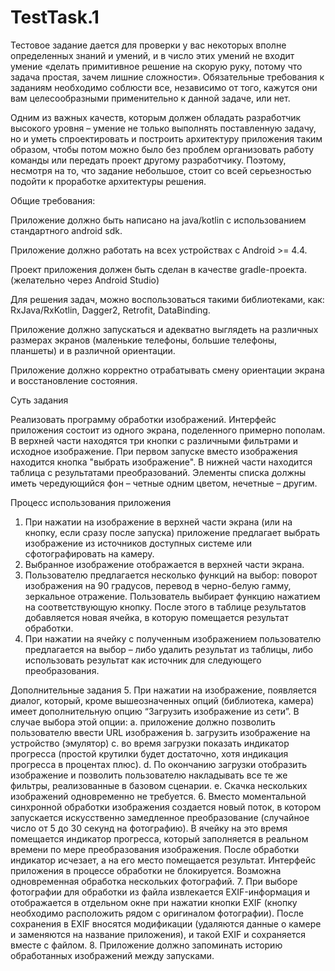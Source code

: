 # TestTask.1
Тестовое задание дается для проверки у вас некоторых вполне определенных знаний и умений, и в число этих умений не входит умение «делать примитивное решение на скорую руку, потому что задача простая, зачем лишние сложности». Обязательные требования к заданиям необходимо соблюсти все, независимо от того, кажутся они вам целесообразными применительно к данной задаче, или нет.

Одним из важных качеств, которым должен обладать разработчик высокого уровня – умение не только выполнять поставленную задачу, но и уметь спроектировать и построить архитектуру приложения таким образом, чтобы потом можно было без проблем организовать работу команды или передать проект другому разработчику. Поэтому, несмотря на то, что задание небольшое, стоит со всей серьезностью подойти к проработке архитектуры решения. 


Общие требования:

Приложение должно быть написано на java/kotlin с использованием стандартного android sdk.

Приложение должно работать на всех устройствах с Android >= 4.4.

Проект приложения должен быть сделан в качестве gradle-проекта. (желательно через Android Studio)

Для решения задач, можно воспользоваться такими библиотеками, как: RxJava/RxKotlin, Dagger2, Retrofit, DataBinding.

Приложение должно запускаться и адекватно выглядеть на различных размерах экранов (маленькие телефоны, большие телефоны, планшеты) и в различной ориентации.

Приложение должно корректно отрабатывать смену ориентации экрана и восстановление состояния.


Суть задания

Реализовать программу обработки изображений. Интерфейс приложения состоит из одного экрана, поделенного примерно пополам. В верхней части находятся три кнопки с различными фильтрами и исходное изображение. При первом запуске вместо изображения находится кнопка "выбрать изображение". В нижней части находится таблица с результатами преобразований. Элементы списка должны иметь чередующийся фон – четные одним цветом, нечетные – другим.

Процесс использования приложения
1.	При нажатии на изображение в верхней части экрана (или на кнопку, если сразу после запуска) приложение предлагает выбрать изображение из источников доступных системе или сфотографировать на камеру.
2.	Выбранное изображение отображается в верхней части экрана.
3.	Пользователю предлагается несколько функций на выбор: поворот изображения на 90 градусов, перевод в черно-белую гамму, зеркальное отражение. Пользователь выбирает функцию нажатием на соответствующую кнопку. После этого в таблице результатов добавляется новая ячейка, в которую помещается результат обработки.
4.	При нажатии на ячейку с полученным изображением пользователю предлагается на выбор – либо удалить результат из таблицы, либо использовать результат как источник для следующего преобразования.

Дополнительные задания
5.	При нажатии на изображение, появляется диалог, который, кроме вышеозначенных опций (библиотека, камера) имеет дополнительную опцию “Загрузить изображение из сети”. В случае выбора этой опции:
a.	приложение должно позволить пользователю ввести URL изображения
b.	загрузить изображение на устройство (эмулятор)
c.	во время загрузки показать индикатор прогресса (простой крутилки будет достаточно, хотя индикация прогресса в процентах плюс).
d.	По окончанию загрузки отобразить изображение и позволить пользователю накладывать все те же фильтры, реализованные в базовом сценарии.
e.	Скачка нескольких изображений одновременно не требуется.
6.	Вместо моментальной синхронной обработки изображения создается новый поток, в котором запускается искусственно замедленное преобразование (случайное число от 5 до 30 секунд на фотографию). В ячейку на это время помещается индикатор прогресса, который заполняется в реальном времени по мере преобразования изображения. После обработки индикатор исчезает, а на его место помещается результат. Интерфейс приложения в процессе обработки не блокируется. Возможна одновременная обработка нескольких фотографий.
7.	При выборе фотографии для обработки из файла извлекается EXIF-информация и отображается в отдельном окне при нажатии кнопки EXIF (кнопку необходимо расположить рядом с оригиналом фотографии). После сохранения в EXIF вносятся модификации (удаляются данные о камере и заменяются на название приложения), и такой EXIF и сохраняется вместе с файлом.
8.	Приложение должно запоминать историю обработанных изображений между запусками.



